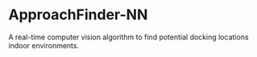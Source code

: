 # ApproachFinder-NN
A real-time computer vision algorithm to find potential docking locations indoor environments.
